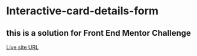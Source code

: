 # Interactive-card-details-form

## this is a solution for Front End Mentor Challenge

[Live site URL](https://mustafa-khaled.github.io/Interactive-card-details-form/)
